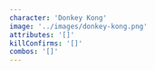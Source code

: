 ```yaml
---
character: 'Donkey Kong'
image: '../images/donkey-kong.png'
attributes: '[]'
killConfirms: '[]'
combos: '[]'
---
```

